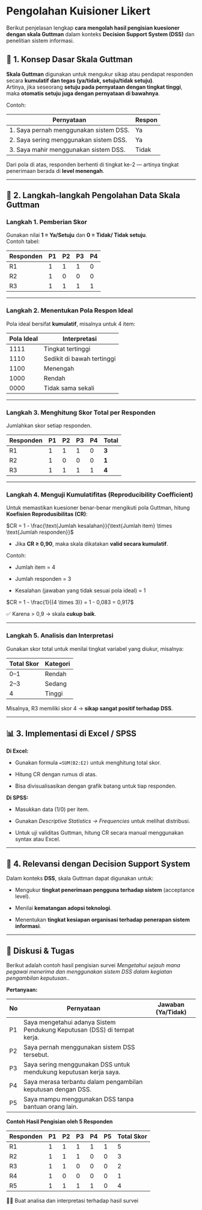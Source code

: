 
# Pengolahan Kuisioner Likert

Berikut penjelasan lengkap **cara mengolah hasil pengisian kuesioner dengan skala Guttman** dalam konteks **Decision Support System (DSS)** dan penelitian sistem informasi.

## 🎯 1. Konsep Dasar Skala Guttman

**Skala Guttman** digunakan untuk mengukur sikap atau pendapat responden secara **kumulatif dan tegas (ya/tidak, setuju/tidak setuju)**.  
Artinya, jika seseorang **setuju pada pernyataan dengan tingkat tinggi**, maka **otomatis setuju juga dengan pernyataan di bawahnya**.

Contoh:

|Pernyataan|Respon|
|---|---|
|1. Saya pernah menggunakan sistem DSS.|Ya|
|2. Saya sering menggunakan sistem DSS.|Ya|
|3. Saya mahir menggunakan sistem DSS.|Tidak|

Dari pola di atas, responden berhenti di tingkat ke-2 — artinya tingkat penerimaan berada di **level menengah**.

---

## 🧾 2. Langkah-langkah Pengolahan Data Skala Guttman

### **Langkah 1. Pemberian Skor**

Gunakan nilai **1 = Ya/Setuju** dan **0 = Tidak/ Tidak setuju**.  
Contoh tabel:

|Responden|P1|P2|P3|P4|
|---|---|---|---|---|
|R1|1|1|1|0|
|R2|1|0|0|0|
|R3|1|1|1|1|

---

### **Langkah 2. Menentukan Pola Respon Ideal**

Pola ideal bersifat **kumulatif**, misalnya untuk 4 item:

|Pola Ideal|Interpretasi|
|---|---|
|1111|Tingkat tertinggi|
|1110|Sedikit di bawah tertinggi|
|1100|Menengah|
|1000|Rendah|
|0000|Tidak sama sekali|

---

### **Langkah 3. Menghitung Skor Total per Responden**

Jumlahkan skor setiap responden.

|Responden|P1|P2|P3|P4|Total|
|---|---|---|---|---|---|
|R1|1|1|1|0|**3**|
|R2|1|0|0|0|**1**|
|R3|1|1|1|1|**4**|

---

### **Langkah 4. Menguji Kumulatifitas (Reproducibility Coefficient)**

Untuk memastikan kuesioner benar-benar mengikuti pola Guttman, hitung **Koefisien Reprodusibilitas (CR)**:

$CR = 1 - \frac{\text{Jumlah kesalahan}}{\text{Jumlah item} \times \text{Jumlah responden}}$

- Jika **CR ≥ 0,90**, maka skala dikatakan **valid secara kumulatif**.
    

Contoh:

- Jumlah item = 4
    
- Jumlah responden = 3
    
- Kesalahan (jawaban yang tidak sesuai pola ideal) = 1
    

$CR = 1 - \frac{1}{(4 \times 3)} = 1 - 0,083 = 0,917$

✅ Karena > 0,9 → skala **cukup baik**.

---

### **Langkah 5. Analisis dan Interpretasi**

Gunakan skor total untuk menilai tingkat variabel yang diukur, misalnya:

|Total Skor|Kategori|
|---|---|
|0–1|Rendah|
|2–3|Sedang|
|4|Tinggi|

Misalnya, R3 memiliki skor 4 → **sikap sangat positif terhadap DSS**.

---

## 📊 3. Implementasi di Excel / SPSS

**Di Excel:**

- Gunakan formula `=SUM(B2:E2)` untuk menghitung total skor.
    
- Hitung CR dengan rumus di atas.
    
- Bisa divisualisasikan dengan grafik batang untuk tiap responden.
    

**Di SPSS:**

- Masukkan data (1/0) per item.
    
- Gunakan _Descriptive Statistics → Frequencies_ untuk melihat distribusi.
    
- Untuk uji validitas Guttman, hitung CR secara manual menggunakan syntax atau Excel.
    

---

## 🧠 4. Relevansi dengan Decision Support System

Dalam konteks **DSS**, skala Guttman dapat digunakan untuk:

- Mengukur **tingkat penerimaan pengguna terhadap sistem** (acceptance level).
    
- Menilai **kematangan adopsi teknologi**.
    
- Menentukan **tingkat kesiapan organisasi terhadap penerapan sistem informasi**.
    
---

## 💼 Diskusi & Tugas

Berikut adalah contoh hasil pengisian survei _Mengetahui sejauh mana pegawai menerima dan menggunakan sistem DSS dalam kegiatan pengambilan keputusan._. 

**Pertanyaan:**

|No|Pernyataan|Jawaban (Ya/Tidak)|
|---|---|---|
|P1|Saya mengetahui adanya Sistem Pendukung Keputusan (DSS) di tempat kerja.||
|P2|Saya pernah menggunakan sistem DSS tersebut.||
|P3|Saya sering menggunakan DSS untuk mendukung keputusan kerja saya.||
|P4|Saya merasa terbantu dalam pengambilan keputusan dengan DSS.||
|P5|Saya mampu menggunakan DSS tanpa bantuan orang lain.||

**Contoh Hasil Pengisian oleh 5 Responden**

|Responden|P1|P2|P3|P4|P5|Total Skor|
|---|---|---|---|---|---|---|
|R1|1|1|1|1|1|5|
|R2|1|1|1|0|0|3|
|R3|1|1|0|0|0|2|
|R4|1|0|0|0|0|1|
|R5|1|1|1|1|0|4|

🙋‍♂️ Buat analisa dan interpretasi terhadap hasil survei